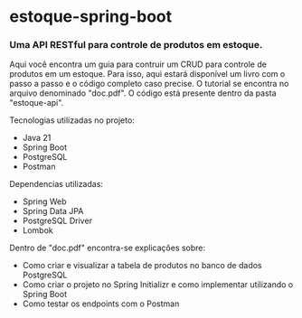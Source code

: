 # estoque-spring-boot
<h3>Uma API RESTful para controle de produtos em estoque.</h3>

Aqui você encontra um guia para contruir um CRUD para controle de produtos em um estoque. Para isso, aqui estará disponível um livro com o passo a passo e o código completo caso precise.
O tutorial se encontra no arquivo denominado "doc.pdf". O código está presente dentro da pasta "estoque-api".

Tecnologias utilizadas no projeto:
* Java 21
* Spring Boot
* PostgreSQL
* Postman

Dependencias utilizadas:
* Spring Web
* Spring Data JPA
* PostgreSQL Driver
* Lombok

Dentro de "doc.pdf" encontra-se explicações sobre:
* Como criar e visualizar a tabela de produtos no banco de dados PostgreSQL
* Como criar o projeto no Spring Initializr e como implementar utilizando o Spring Boot
* Como testar os endpoints com o Postman
